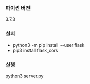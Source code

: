 ### 파이썬 버전
3.7.3

### 설치
+ python3 -m pip install --user flask
+ pip3 install flask_cors

### 실행
python3 server.py